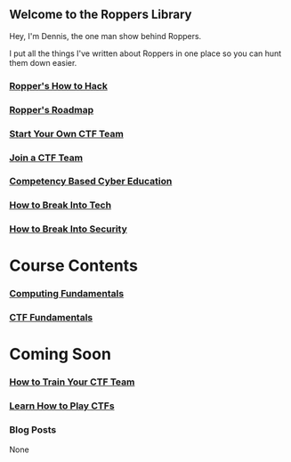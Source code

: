 ## Welcome to the Roppers Library

Hey, I'm Dennis, the one man show behind Roppers. 

I put all the things I've written about Roppers in one place so you can hunt them down easier. 

### [Ropper's How to Hack](https://www.hoppersroppers.org/howtohack/)

### [Ropper's Roadmap](https://www.hoppersroppers.org/roadmap/)

### [Start Your Own CTF Team](/startCTFteam.md)

### [Join a CTF Team](/joinCTFteam.md)

### [Competency Based Cyber Education](/competencyBasedEdu.md)

### [How to Break Into Tech](/breakIntoTech.md)

### [How to Break Into Security](/breakIntoSecurity.md)


# Course Contents

### [Computing Fundamentals](https://www.hoppersroppers.org/fundamentals/)

### [CTF Fundamentals](https://www.hoppersroppers.org/ctf/)


# Coming Soon

### [How to Train Your CTF Team](/trainCTFteam.md)

### [Learn How to Play CTFs](/playCTFs.md)


### Blog Posts

None










